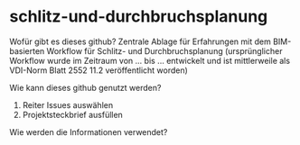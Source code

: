 # schlitz-und-durchbruchsplanung
Wofür gibt es dieses github?
Zentrale Ablage für Erfahrungen mit dem BIM-basierten Workflow für Schlitz- und Durchbruchsplanung (ursprünglicher Workflow wurde im Zeitraum von ... bis ... entwickelt und ist mittlerweile als VDI-Norm Blatt 2552 11.2 veröffentlicht worden)

Wie kann dieses github genutzt werden?
1. Reiter Issues auswählen
2. Projektsteckbrief ausfüllen

Wie werden die Informationen verwendet?
